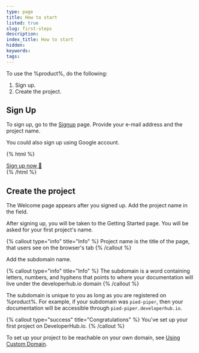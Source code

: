 ```yaml
---
type: page
title: How to start
listed: true
slug: first-steps
description: 
index_title: How to start
hidden: 
keywords: 
tags: 
---
```


To use the %product%, do the following:

1. Sign up.
2. Create the project.

## Sign Up

To sign up, go to the [Signup](https://app.developerhub.io/login#signup) page. Provide your e-mail address and the project name.

You could also sign up using Google account.

{% html %}
<div class="text-left">
<a class="doc-button" href="https://app.developerhub.io/signup" target="_blank">Sign up now 🚀</a>
</div>
{% /html %}

## Create the project

The Welcome page appears after you signed up. Add the project name in the field.

After signing up, you will be taken to the Getting Started page. You will be asked for your first project's name.

{% callout type="info" title="Info" %}
Project name is the title of the page, that users see on the browser's tab
{% /callout %}

Add the subdomain name.

{% callout type="info" title="Info" %}
The subdomain is a word containing letters, numbers, and hyphens that points to where your documentation will live under the developerhub.io domain
{% /callout %}

The subdomain is unique to you as long as you are registered on %product%. For example, if your subdomain was `pied-piper`, then your documentation will be accessible through `pied-piper.developerhub.io`.

{% callout type="success" title="Congratulations" %}
You've set up your first project on DeveloperHub.io.
{% /callout %}

To set up your project to be reachable on your own domain, see [Using Custom Domain](/support-center/using-custom-domain).